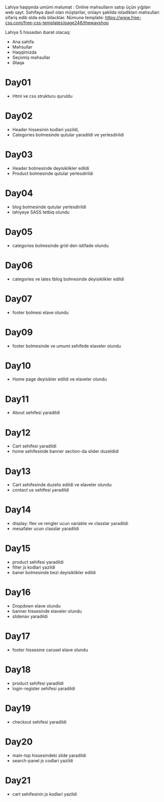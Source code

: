 Lahiyə haqqında umümi məlumat : Online məhsulların satışı üçün yığılan web sayt. Səhifəyə daxil olan müştərilər, onlayn şəkildə istədikləri məhsulları sifariş edib əldə edə biləcklər.
Nümunə template: https://www.free-css.com/free-css-templates/page246/thewayshop

Lahiyə 5 hissədən ibarət olacaq:

- Ana səhifə
- Məhsullar
- Haqqimizda
- Seçiımiş məhsullar
- Əlaqə

# Day01

- Html ve css strukturu quruldu

# Day02

- Header hissesinin kodlari yazildi,
- Categories bolmesinde qutular yaradildi ve yerlesdirildi

# Day03

- Header bolmesinde deyisiklikler edildi
- Product bolmesinde qutular yerlesdirildi

# Day04
- blog bolmesinde qutular yerlesdirildi
- lahiyeye SASS tetbiq olundu

# Day05
- categories bolmesinde grid-den istifade olundu

# Day06
- categories ve lates tblog bolmesinde deyisiklikler edildi

# Day07
- footer bolmesi elave olundu

# Day09
- footer bolmesinde ve umumi sehifede elaveler olundu

# Day10
- Home page  deyisikler edildi ve elaveler olundu

# Day11
- About sehifesi yaradildi

# Day12
- Cart sehifesi yaradildi
- home sehifesinde banner section-da slider duzeldidi

# Day13
- Cart sehifesinde duzelis edildi ve elaveler olundu
- contact us sehifesi yaradildi

# Day14
- display: flex ve rengler ucun variable ve classlar yaradildi
- mesafaler ucun classlar yaradildi

# Day15
- product sehifesi yaradildi 
- filter js kodlari yazildi
- baner bolmesinde bezi deyisiklikler edildi

# Day16
- Dropdown elave olundu
- banner hissesinde elaveler olundu
- slidenav yaradildi

# Day17
- footer hissesine carusel elave olundu

# Day18
- product sehifesi yaradildi
- login-register sehifesi yaradildi

# Day19
- checkout sehifesi yaradildi

# Day20
- main-top hissesindeki slide yaradildi
- search-panel js codlari yazildi

# Day21
- cart sehifesinin js kodlari yazildi
